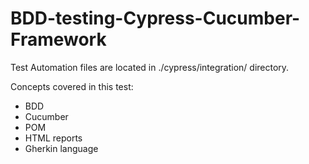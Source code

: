 # BDD-testing-Cypress-Cucumber-Framework


Test Automation files are located in ./cypress/integration/ directory.

Concepts covered in this test:
- BDD
- Cucumber
- POM
- HTML reports
- Gherkin language



